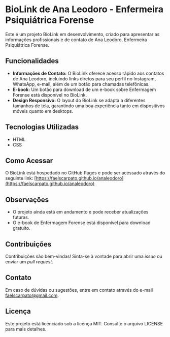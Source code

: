 # BioLink de Ana Leodoro - Enfermeira Psiquiátrica Forense

Este é um projeto BioLink em desenvolvimento, criado para apresentar as informações profissionais e de contato de Ana Leodoro, Enfermeira Psiquiátrica Forense.

## Funcionalidades

* **Informações de Contato:** O BioLink oferece acesso rápido aos contatos de Ana Leodoro, incluindo links diretos para seu perfil no Instagram, WhatsApp, e-mail, além de um botão para chamadas telefônicas.
* **E-book:** Um botão para download de um e-book sobre Enfermagem Forense está disponível no BioLink.
* **Design Responsivo:** O layout do BioLink se adapta a diferentes tamanhos de tela, garantindo uma boa experiência tanto em dispositivos móveis quanto em desktops.

## Tecnologias Utilizadas

* HTML
* CSS

## Como Acessar

O BioLink está hospedado no GitHub Pages e pode ser acessado através do seguinte link: [https://faelscarpato.github.io/analeodoro](https://faelscarpato.github.io/analeodoro)

## Observações

* O projeto ainda está em andamento e pode receber atualizações futuras.
* O e-book de Enfermagem Forense está disponível para download gratuito.

## Contribuições

Contribuições são bem-vindas! Sinta-se à vontade para abrir uma *issue* ou enviar um *pull request*.

## Contato

Em caso de dúvidas ou sugestões, entre em contato através do e-mail faelscarpato@gmail.com.

## Licença

Este projeto está licenciado sob a licença MIT. Consulte o arquivo LICENSE para mais detalhes.
